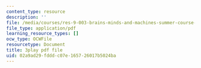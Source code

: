 ```yaml
---
content_type: resource
description: ''
file: /media/courses/res-9-003-brains-minds-and-machines-summer-course-summer-2015/02a9ad29fdddc07e165726017b5024ba_pquNMjlgPwI.pdf
file_type: application/pdf
learning_resource_types: []
ocw_type: OCWFile
resourcetype: Document
title: 3play pdf file
uid: 02a9ad29-fddd-c07e-1657-26017b5024ba
---
```

